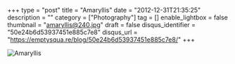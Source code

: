 +++
type = "post"
title = "Amaryllis"
date = "2012-12-31T21:35:25"
description = ""
category = ["Photography"]
tag = []
enable_lightbox = false
thumbnail = "amaryllis@240.jpg"
draft = false
disqus_identifier = "50e24b6d53937451e885c7e8"
disqus_url = "https://emptysqua.re/blog/50e24b6d53937451e885c7e8/"
+++

<p><img style="display:block; margin-left:auto; margin-right:auto;" src="amaryllis.jpg" alt="Amaryllis" title="amaryllis.jpg" border="0"   /></p>
